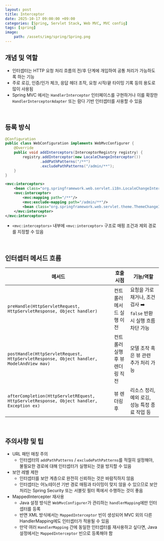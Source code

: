 ```yaml
---
layout: post
title: Interceptor
date: 2025-10-17 09:00:00 +09:00
categories: [Spring, Servlet Stack, Web MVC, MVC config]
tags: [spring]
image:
    path: /assets/img/spring/Spring.png
---
```


## 개념 및 역할

- 인터셉터는 HTTP 요청 처리 흐름의 전/후 단계에 개입하여 공통 처리가 가능하도록 하는 기능
- 주로 로깅, 인증/인가 체크, 응답 헤더 조작, 요청 시작/끝 타이밍 기록 등의 용도로 많이 사용됨
- Spring MVC 에서는 `HandlerInterceptor` 인터페이스를 구현하거나 이를 확장한 `HandlerInterceptorAdapter` 또는 람다 기반 인터셉터를 사용할 수 있음


<br>

## 등록 방식

```java
@Configuration
public class WebConfiguration implements WebMvcConfigurer {
    @Override
    public void addInterceptors(InterceptorRegistry registry) {
        registry.addInterceptor(new LocaleChangeInterceptor())
                .addPathPatterns("/**")
                .excludePathPatterns("/admin/**");
    }
}
```

```xml
<mvc:interceptors>
    <bean class="org.springframework.web.servlet.i18n.LocaleChangeInterceptor"/>
    <mvc:interceptor>
        <mvc:mapping path="/**"/>
        <mvc:exclude-mapping path="/admin/**"/>
        <bean class="org.springframework.web.servlet.theme.ThemeChangeInterceptor"/>
    </mvc:interceptor>
</mvc:interceptors>
```

- `<mvc:interceptors>` 내부에 `<mvc:interceptor>` 구조로 매핑 조건과 제외 경로를 지정할 수 있음

<br>

## 인터셉터 메서드 흐름

| 메서드                                                                                   | 호출 시점                       | 기능/역할                                                          |
| ---------------------------------------------------------------------------------------- | ------------------------------- | ------------------------------------------------------------------ |
| `preHandle(HttpServletRequest, HttpServletResponse, Object handler)`                     | 컨트롤러 메서드 실행 이전       | 요청을 가로채거나, 조건 검사 ➡️ `false` 반환 시 실행 흐름 차단 가능 |
| `postHandle(HttpServletRequest, HttpServletResponse, Object handler, ModelAndView mav)`  | 컨트롤러 실행 후 뷰 렌더링 직전 | 모델 조작 혹은 뷰 관련 추가 처리 가능                              |
| `afterCompletion(HttpServletREquest, HttpServletResponse, Object handler, Exception ex)` | 뷰 렌더링 후                    | 리소스 정리, 예외 로깅, 성능 특정 종료 작업 등                     |


<br>

## 주의사항 및 팁

- URL 패턴 매칭 주의
  - 인터셉터의 `addPathPatterns` / `excludePathPatterns`를 적절히 설정해야, 불필요한 경로에 대해 인터셉터가 실행되는 것을 방지할 수 있음
- 보안 레벨 제한
  - 인터셉터를 보안 계층으로 완전히 신뢰하는 것은 바람직하지 않음
  - 인터셉터는 어노테이션 기반 경로 매핑과 타이밍이 맞지 않을 수 있으므로 보안 처리는 Spring Security 또는 서블릿 필터 쪽에서 수행하는 것이 좋음
- MappedIntercepter 재사용
  - Java 설정 방식은 `WebMvcConfigurer`가 관리하는 `handlerMapping`에만 인터셉터를 등록
  - 반면 XML 방식에서는 `MappedInterceptor` 빈이 생성되어 MVC 외의 다른 HandlerMapping에도 인터셉터가 적용될 수 있음
  - 만약 여러 `HandlerMapping` 간에 동일한 인터셉터를 재사용하고 싶다면, Java 설정에서는 `MappedInterceptor` 빈으로 등록해야 함